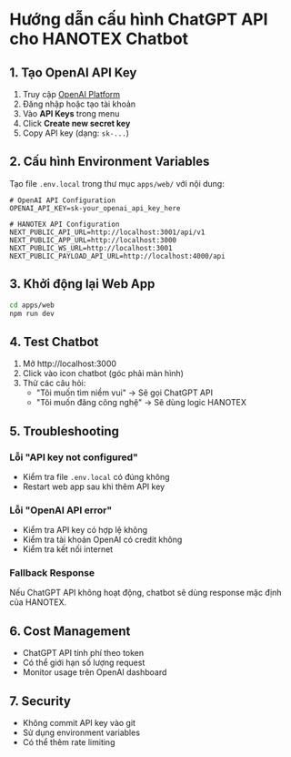 # Hướng dẫn cấu hình ChatGPT API cho HANOTEX Chatbot

## 1. Tạo OpenAI API Key

1. Truy cập [OpenAI Platform](https://platform.openai.com/)
2. Đăng nhập hoặc tạo tài khoản
3. Vào **API Keys** trong menu
4. Click **Create new secret key**
5. Copy API key (dạng: `sk-...`)

## 2. Cấu hình Environment Variables

Tạo file `.env.local` trong thư mục `apps/web/` với nội dung:

```env
# OpenAI API Configuration
OPENAI_API_KEY=sk-your_openai_api_key_here

# HANOTEX API Configuration
NEXT_PUBLIC_API_URL=http://localhost:3001/api/v1
NEXT_PUBLIC_APP_URL=http://localhost:3000
NEXT_PUBLIC_WS_URL=http://localhost:3001
NEXT_PUBLIC_PAYLOAD_API_URL=http://localhost:4000/api
```

## 3. Khởi động lại Web App

```bash
cd apps/web
npm run dev
```

## 4. Test Chatbot

1. Mở http://localhost:3000
2. Click vào icon chatbot (góc phải màn hình)
3. Thử các câu hỏi:
   - "Tôi muốn tìm niềm vui" → Sẽ gọi ChatGPT API
   - "Tôi muốn đăng công nghệ" → Sẽ dùng logic HANOTEX

## 5. Troubleshooting

### Lỗi "API key not configured"
- Kiểm tra file `.env.local` có đúng không
- Restart web app sau khi thêm API key

### Lỗi "OpenAI API error"
- Kiểm tra API key có hợp lệ không
- Kiểm tra tài khoản OpenAI có credit không
- Kiểm tra kết nối internet

### Fallback Response
Nếu ChatGPT API không hoạt động, chatbot sẽ dùng response mặc định của HANOTEX.

## 6. Cost Management

- ChatGPT API tính phí theo token
- Có thể giới hạn số lượng request
- Monitor usage trên OpenAI dashboard

## 7. Security

- Không commit API key vào git
- Sử dụng environment variables
- Có thể thêm rate limiting
